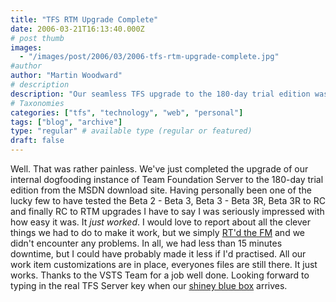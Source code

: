 ```yaml
---
title: "TFS RTM Upgrade Complete"
date: 2006-03-21T16:13:40.000Z
# post thumb
images:
  - "/images/post/2006/03/2006-tfs-rtm-upgrade-complete.jpg"
#author
author: "Martin Woodward"
# description
description: "Our seamless TFS upgrade to the 180-day trial edition was impressively quick, with minimal downtime and all features intact."
# Taxonomies
categories: ["tfs", "technology", "web", "personal"]
tags: ["blog", "archive"]
type: "regular" # available type (regular or featured)
draft: false
---
```


Well. That was rather painless. We've just completed the upgrade of our internal dogfooding instance of Team Foundation Server to the 180-day trial edition from the MSDN download site. Having personally been one of the lucky few to have tested the Beta 2 - Beta 3, Beta 3 - Beta 3R, Beta 3R to RC and finally RC to RTM upgrades I have to say I was seriously impressed with how easy it was. It _just worked_. I would love to report about all the clever things we had to do to make it work, but we simply [RT'd the FM](http://go.microsoft.com/fwlink/?LinkID=60341) and we didn't encounter any problems. In all, we had less than 15 minutes downtime, but I could have probably made it less if I'd practised. All our work item customizations are in place, everyones files are still there. It just works. Thanks to the VSTS Team for a job well done. Looking forward to typing in the real TFS Server key when our [shiney blue box](http://blogs.msdn.com/robcaron/archive/2006/03/20/555717.aspx) arrives.
